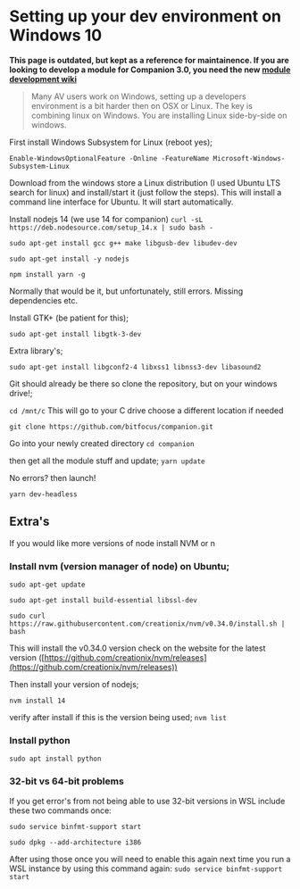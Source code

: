 # Setting up your dev environment on Windows 10

**This page is outdated, but kept as a reference for maintainence. If you are looking to develop a module for Companion 3.0, you need the new [module development wiki](https://github.com/bitfocus/companion-module-base/wiki)**

> Many AV users work on Windows, setting up a developers environment is a bit harder then on OSX or Linux. The key is combining linux on Windows. You are installing Linux side-by-side on windows.

First install Windows Subsystem for Linux (reboot yes);

`Enable-WindowsOptionalFeature -Online -FeatureName Microsoft-Windows-Subsystem-Linux`

Download from the windows store a Linux distribution (I used Ubuntu LTS search for linux) and install/start it (just follow the steps). This will install a command line interface for Ubuntu. It will start automatically.

Install nodejs 14 (we use 14 for companion)
`curl -sL https://deb.nodesource.com/setup_14.x | sudo bash -`

`sudo apt-get install gcc g++ make libgusb-dev libudev-dev`

`sudo apt-get install -y nodejs`

`npm install yarn -g`

Normally that would be it, but unfortunately, still errors. Missing dependencies etc.

Install GTK+ (be patient for this);

`sudo apt-get install libgtk-3-dev`

Extra library's;

`sudo apt-get install libgconf2-4 libxss1 libnss3-dev libasound2`

Git should already be there so clone the repository, but on your windows drive!;

`cd /mnt/c` This will go to your C drive choose a different location if needed

`git clone https://github.com/bitfocus/companion.git`

Go into your newly created directory
`cd companion`

then get all the module stuff and update;
`yarn update`

No errors? then launch!

`yarn dev-headless`

## Extra's

If you would like more versions of node install NVM or n

### Install nvm (version manager of node) on Ubuntu;

`sudo apt-get update`

`sudo apt-get install build-essential libssl-dev`

`sudo curl https://raw.githubusercontent.com/creationix/nvm/v0.34.0/install.sh | bash`

This will install the v0.34.0 version check on the website for the latest version ([https://github.com/creationix/nvm/releases](https://github.com/creationix/nvm/releases))

Then install your version of nodejs;

`nvm install 14`

verify after install if this is the version being used;
`nvm list`

### Install python

`sudo apt install python`

### 32-bit vs 64-bit problems

If you get error's from not being able to use 32-bit versions in WSL include these two commands once:

`sudo service binfmt-support start`

`sudo dpkg --add-architecture i386`

After using those once you will need to enable this again next time you run a WSL instance by using this command again:
`sudo service binfmt-support start`
